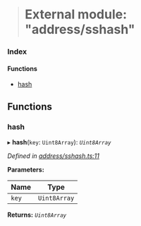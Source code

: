 > # External module: "address/sshash"

### Index

#### Functions

* [hash](_address_sshash_.md#hash)

## Functions

###  hash

▸ **hash**(`key`: `Uint8Array`): *`Uint8Array`*

*Defined in [address/sshash.ts:11](https://github.com/polkadot-js/common/blob/df8c103/packages/util-crypto/src/address/sshash.ts#L11)*

**Parameters:**

Name | Type |
------ | ------ |
`key` | `Uint8Array` |

**Returns:** *`Uint8Array`*